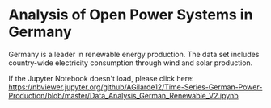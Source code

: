 # Analysis of Open Power Systems in Germany
Germany is a leader in renewable energy production. The data set includes country-wide electricity consumption through wind and solar production.

If the Jupyter Notebook doesn't load, please click here:
https://nbviewer.jupyter.org/github/AGilarde12/Time-Series-German-Power-Production/blob/master/Data_Analysis_German_Renewable_V2.ipynb
